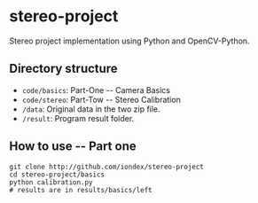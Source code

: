 # stereo-project
Stereo project implementation using Python and OpenCV-Python.

## Directory structure
* `code/basics`: Part-One -- Camera Basics
* `code/stereo`: Part-Tow -- Stereo Calibration
* `/data`: Original data in the two zip file.
* `/result`: Program result folder.

## How to use -- Part one
```shell
git clone http://github.com/iondex/stereo-project
cd stereo-project/basics
python calibration.py
# results are in results/basics/left
```